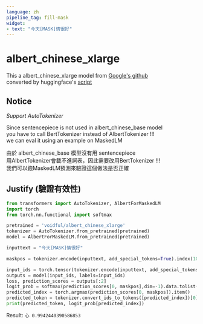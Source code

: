 ```yaml
---
language: zh
pipeline_tag: fill-mask
widget:
- text: "今天[MASK]情很好"
---
```



# albert_chinese_xlarge

This a albert_chinese_xlarge model from [Google's github](https://github.com/google-research/ALBERT)  
converted by huggingface's [script](https://github.com/huggingface/transformers/blob/master/src/transformers/convert_albert_original_tf_checkpoint_to_pytorch.py)

## Notice
*Support AutoTokenizer*

Since sentencepiece is not used in albert_chinese_base model   
you have to call BertTokenizer instead of AlbertTokenizer !!!    
we can eval it using an example on MaskedLM   
   
由於 albert_chinese_base 模型沒有用 sentencepiece   
用AlbertTokenizer會載不進詞表，因此需要改用BertTokenizer !!!   
我們可以跑MaskedLM預測來驗證這個做法是否正確   
   
## Justify (驗證有效性)
```python
from transformers import AutoTokenizer, AlbertForMaskedLM
import torch
from torch.nn.functional import softmax

pretrained = 'voidful/albert_chinese_xlarge'
tokenizer = AutoTokenizer.from_pretrained(pretrained)
model = AlbertForMaskedLM.from_pretrained(pretrained)

inputtext = "今天[MASK]情很好"

maskpos = tokenizer.encode(inputtext, add_special_tokens=True).index(103)

input_ids = torch.tensor(tokenizer.encode(inputtext, add_special_tokens=True)).unsqueeze(0)  # Batch size 1
outputs = model(input_ids, labels=input_ids)
loss, prediction_scores = outputs[:2]
logit_prob = softmax(prediction_scores[0, maskpos],dim=-1).data.tolist()
predicted_index = torch.argmax(prediction_scores[0, maskpos]).item()
predicted_token = tokenizer.convert_ids_to_tokens([predicted_index])[0]
print(predicted_token, logit_prob[predicted_index])
```
Result: `心 0.9942440390586853`   
